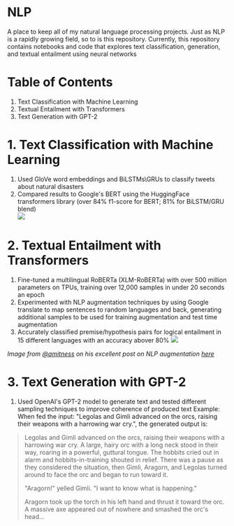 # NLP

A place to keep all of my natural language processing projects. Just as NLP is a rapidly growing field, so to is this repository. Currently, this repository contains notebooks and code that explores text classification, generation, and textual entailment using neural networks

# Table of Contents
1. Text Classification with Machine Learning
2. Textual Entailment with Transformers
3. Text Generation with GPT-2

# 1. Text Classification with Machine Learning
1. Used GloVe word embeddings and BiLSTMs\GRUs to classify tweets about natural disasters
2. Compared results to Google's BERT using the HuggingFace transformers library (over 84% f1-score for BERT; 81% for BiLSTM/GRU blend)  
![](https://jalammar.github.io/images/BERT-language-modeling-masked-lm.png)

# 2. Textual Entailment with Transformers
1. Fine-tuned a multilingual RoBERTa (XLM-RoBERTa) with over 500 million parameters on TPUs, training over 12,000 samples in under 20 seconds an epoch
2. Experimented with NLP augmentation techniques by using Google translate to map sentences to random languages and back, generating additional samples to be used for training augmentation and test time augmentation
3. Accurately classified premise/hypothesis pairs for logical entailment in 15 different languages with an accuracy abover 80%
![](https://amitness.com/images/backtranslation-en-fr.png)

*Image from [@amitness](https://www.kaggle.com/amitness) on his excellent post on NLP augmentation [here](https://amitness.com/2020/05/data-augmentation-for-nlp/)*

# 3. Text Generation with GPT-2
1. Used OpenAI's GPT-2 model to generate text and tested different sampling techniques to improve coherence of produced text
Example: When fed the input: "Legolas and Gimli advanced on the orcs, raising their weapons with a harrowing war cry.", the generated output is: 
<blockquote>
Legolas and Gimli advanced on the orcs, raising their weapons with a harrowing war cry. A large, hairy orc with a long neck stood in their way, roaring in a powerful, guttural tongue. The hobbits cried out in alarm and hobbits-in-training shouted in relief. There was a pause as they considered the situation, then Gimli, Aragorn, and Legolas turned around to face the orc and began to run toward it.

"Aragorn!" yelled Gimli. "I want to know what is happening."

Aragorn took up the torch in his left hand and thrust it toward the orc. A massive axe appeared out of nowhere and smashed the orc's head...
                   
</blockquote>
